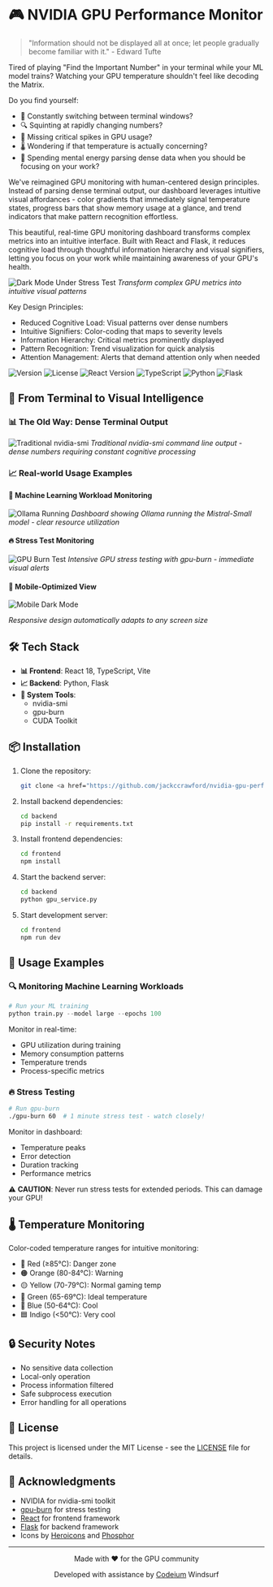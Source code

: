 # 🎮 NVIDIA GPU Performance Monitor

> "Information should not be displayed all at once; let people gradually become familiar with it." - Edward Tufte

Tired of playing "Find the Important Number" in your terminal while your ML model trains? Watching your GPU temperature shouldn't feel like decoding the Matrix. 

Do you find yourself:
- 👀 Constantly switching between terminal windows?
- 🔍 Squinting at rapidly changing numbers?
- 🤯 Missing critical spikes in GPU usage?
- 🌡️ Wondering if that temperature is actually concerning?
- 💭 Spending mental energy parsing dense data when you should be focusing on your work?

We've reimagined GPU monitoring with human-centered design principles. Instead of parsing dense terminal output, our dashboard leverages intuitive visual affordances - color gradients that immediately signal temperature states, progress bars that show memory usage at a glance, and trend indicators that make pattern recognition effortless.

This beautiful, real-time GPU monitoring dashboard transforms complex metrics into an intuitive interface. Built with React and Flask, it reduces cognitive load through thoughtful information hierarchy and visual signifiers, letting you focus on your work while maintaining awareness of your GPU's health.

![Dark Mode Under Stress Test](images/DarkMode-Stressed.png)
*Transform complex GPU metrics into intuitive visual patterns*

Key Design Principles:
- Reduced Cognitive Load: Visual patterns over dense numbers
- Intuitive Signifiers: Color-coding that maps to severity levels
- Information Hierarchy: Critical metrics prominently displayed
- Pattern Recognition: Trend visualization for quick analysis
- Attention Management: Alerts that demand attention only when needed

![Version](https://img.shields.io/badge/version-1.0.0--beta-blue)
![License](https://img.shields.io/badge/license-MIT-green)
![React Version](https://img.shields.io/badge/react-18.2.0-61dafb)
![TypeScript](https://img.shields.io/badge/typescript-4.9.5-blue)
![Python](https://img.shields.io/badge/python-3.8+-yellow)
![Flask](https://img.shields.io/badge/flask-2.0.0-black)

## 🔄 From Terminal to Visual Intelligence

### 📊 The Old Way: Dense Terminal Output
![Traditional nvidia-smi](images/nvidia-smi.png)
*Traditional nvidia-smi command line output - dense numbers requiring constant cognitive processing*

### 📈 Real-world Usage Examples

#### 🤖 Machine Learning Workload Monitoring
![Ollama Running](images/Ollama-Mistral-Small.png)
*Dashboard showing Ollama running the Mistral-Small model - clear resource utilization*

#### 🔥 Stress Test Monitoring
![GPU Burn Test](images/gpu-burn-danger-zone.png)
*Intensive GPU stress testing with gpu-burn - immediate visual alerts*

#### 📱 Mobile-Optimized View
![Mobile Dark Mode](images/DarkMode-Mobile.png)

*Responsive design automatically adapts to any screen size*

## 🛠️ Tech Stack

- **📊 Frontend**: React 18, TypeScript, Vite
- **📈 Backend**: Python, Flask
- **🔧 System Tools**:
  - nvidia-smi
  - gpu-burn
  - CUDA Toolkit

## 📦 Installation

1. Clone the repository:
   ```bash
   git clone <a href="https://github.com/jackccrawford/nvidia-gpu-perf-monitor.git" target="_blank">https://github.com/jackccrawford/nvidia-gpu-perf-monitor.git</a>
   ```

2. Install backend dependencies:
   ```bash
   cd backend
   pip install -r requirements.txt
   ```

3. Install frontend dependencies:
   ```bash
   cd frontend
   npm install
   ```

4. Start the backend server:
   ```bash
   cd backend
   python gpu_service.py
   ```

5. Start development server:
   ```bash
   cd frontend
   npm run dev
   ```

## 🎯 Usage Examples

### 🔍 Monitoring Machine Learning Workloads
```python
# Run your ML training
python train.py --model large --epochs 100
```
Monitor in real-time:
- GPU utilization during training
- Memory consumption patterns
- Temperature trends
- Process-specific metrics

### 🔥 Stress Testing
```bash
# Run gpu-burn
./gpu-burn 60  # 1 minute stress test - watch closely!
```
Monitor in dashboard:
- Temperature peaks
- Error detection
- Duration tracking
- Performance metrics

 ⚠️ **CAUTION**: Never run stress tests for extended periods. This can damage your GPU!

## 🌡️ Temperature Monitoring

Color-coded temperature ranges for intuitive monitoring:
- 🔴 Red (≥85°C): Danger zone
- 🟠 Orange (80-84°C): Warning
- 🟡 Yellow (70-79°C): Normal gaming temp
- 💚 Green (65-69°C): Ideal temperature
- 💙 Blue (50-64°C): Cool
- 🟦 Indigo (<50°C): Very cool

## 🔒 Security Notes

- No sensitive data collection
- Local-only operation
- Process information filtered
- Safe subprocess execution
- Error handling for all operations

## 📝 License

This project is licensed under the MIT License - see the <a href="LICENSE" target="_blank">LICENSE</a> file for details.

## 🙏 Acknowledgments

- NVIDIA for nvidia-smi toolkit
- <a href="https://github.com/wilicc/gpu-burn" target="_blank">gpu-burn</a> for stress testing
- <a href="https://reactjs.org" target="_blank">React</a> for frontend framework
- <a href="https://flask.palletsprojects.com" target="_blank">Flask</a> for backend framework
- Icons by <a href="https://heroicons.com" target="_blank">Heroicons</a> and <a href="https://phosphoricons.com" target="_blank">Phosphor</a>

---

<p align="center">Made with ❤️ for the GPU community</p>
<p align="center">Developed with assistance by <a href="https://www.codeium.com" target="_blank">Codeium</a> Windsurf</p>
